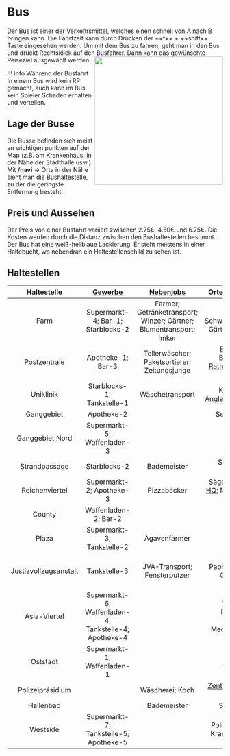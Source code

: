 # Bus
Der Bus ist einer der Verkehrsmittel, welches einen schnell von A nach B bringen kann. Die Fahrtzeit kann durch Drücken der ++f++ + ++shift++ Taste eingesehen werden. Um mit dem Bus zu fahren, geht man in den Bus und drückt Rechtsklick auf den Busfahrer. Dann kann das gewünschte Reiseziel ausgewählt werden. <img align="right" width="300" eight="200" src="../../../assets/image/Öpnv/Bus.png">

!!! info Während der Busfahrt
    In einem Bus wird kein RP gemacht, auch kann im Bus kein Spieler Schaden erhalten und verteilen.

## Lage der Busse
Die Busse befinden sich meist an wichtigen punkten auf der Map (z.B. am Krankenhaus, in der Nähe der Stadthalle usw.). Mit **/navi** -> Orte in der Nähe sieht man die Bushaltestelle, zu der die geringste Entfernung besteht.

## Preis und Aussehen
Der Preis von einer Busfahrt variiert zwischen 2.75€, 4.50€ und 6.75€. Die Kosten werden durch die Distanz zwischen den Bushaltestellen bestimmt.
Der Bus hat eine weiß-hellblaue Lackierung. Er steht meistens in einer Haltebucht, wo nebendran ein Haltestellenschild zu sehen ist.

## Haltestellen

| Haltestelle | [Gewerbe](../../pages/biz/business.md) | [Nebenjobs](../../pages/nebenjobs/nebenjobs.md) | Orte von Interresse|
| :-: | :-: | :-: | :-: |
| Farm | Supermarkt-4; Bar-1; Starblocks-2 | Farmer; Getränketransport; Winzer; Gärtner; Blumentransport; Imker | Jagdhütte; [Schwarzmarktauktion](../../pages/orte/schwarzmarkt.md); Gärtnerei; [Mohnfeld](../../pages/pflanzen/mohnfeld.md) |
| Postzentrale | Apotheke-1; Bar-3 | Tellerwäscher; Paketsortierer; Zeitungsjunge | [Elektroladen](../../pages/allgemein/handy.md); Blumenladen; [Rathaus](../../pages/orte/rathaus.md); [Stadthalle](../../pages/orte/stadthalle.md); [Feuerwehr](../../pages/fraktionen/rettungsdienst.md) |
| Uniklinik | Starblocks-1; Tankstelle-1 | Wäschetransport | Krankenhaus; [Anglerteich](../../pages/nebenjobs/angler.md); [Bergwerk](../../pages/nebenjobs/bergbau.md) |
| Ganggebiet | Apotheke-2 |  | Sekte; [Tierheim](../../pages/gebäude/tierheim.md) |
| Ganggebiet Nord | Supermarkt-5; Waffenladen-3 |
| Strandpassage | Starblocks-2 | Bademeister | Schwimmbad; Yachthafen |
| Reichenviertel | Supermarkt-2; Apotheke-3 | Pizzabäcker | [Sägewerk](../../pages/nebenjobs/sägewerk.md); [Camorra HQ](../../pages/fraktionen/camorra.md); Mohnfeld; [Polizei Süd](../../pages/fraktionen/polizei.md) |
| County | Waffenladen-2; Bar-2 | | Tacoladen |
| Plaza | Supermarkt-3; Tankstelle-2 | Agavenfarmer | [Kartell HQ](../../pages/fraktionen/kartell.md) |
| Justizvollzugsanstalt | Tankstelle-3 | JVA-Transport; Fensterputzer | [Gefängnis](../../pages/gebäude/jva.md); Papierfabrik; [Labor](../../pages/gebäude/labor.md); Geldwäsche; Möbelhaus |
| Asia-Viertel | Supermarkt-6; Waffenladen-4; Tankstelle-4; Apotheke-4 |  | [Yakuza HQ](../../pages/fraktionen/yakuza.md); Freizeitpark; Mohnfeld; Meditationstempel |
| Oststadt | Supermarkt-1; Waffenladen-1 |  | [Jagdgebiet](../../pages/nebenjobs/jagd.md) |
| Polizeipräsidium |  | Wäscherei; Koch | [Zentralbank](../../pages/gebäude/bank.md); Makler; Polizei HQ |
| Hallenbad | | Bademeister | Schwimmbad |
| Westside | Supermarkt-7; Tankstelle-5; Apotheke-5 |  | Polizeirevier West; Krankenhaus West |
